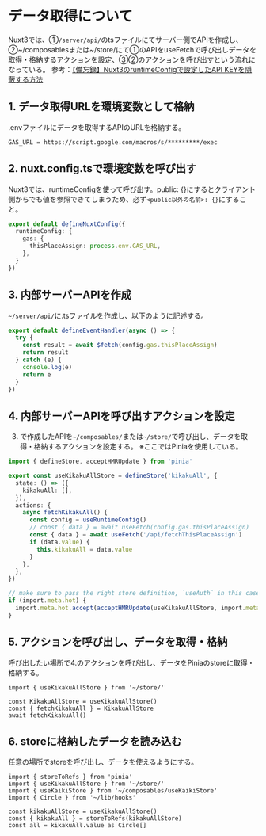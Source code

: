 # データ取得について

Nuxt3では、①`/server/api/`のtsファイルにてサーバー側でAPIを作成し、②~/composablesまたは~/store/にて①のAPIをuseFetchで呼び出しデータを取得・格納するアクションを設定、③②のアクションを呼び出すという流れになっている。
参考：[【備忘録】Nuxt3のruntimeConfigで設定したAPI KEYを隠蔽する方法](https://zenn.dev/hiroyuki_hiro/articles/5a8b76907956b7)

## 1. データ取得URLを環境変数として格納

.envファイルにデータを取得するAPIのURLを格納する。

```env:.env
GAS_URL = https://script.google.com/macros/s/*********/exec
```

## 2. nuxt.config.tsで環境変数を呼び出す

Nuxt3では、runtimeConfigを使って呼び出す。public: {}にするとクライアント側からでも値を参照できてしまうため、必ず`<public以外の名前>: {}`にすること。

```ts:~/nuxt.config.ts
export default defineNuxtConfig({
  runtimeConfig: {
    gas: {
      thisPlaceAssign: process.env.GAS_URL,
    },
  }
})
```

## 3. 内部サーバーAPIを作成

`~/server/api/`に.tsファイルを作成し、以下のように記述する。

```ts:~/server/api/fetchThisPlaceAssign.ts
export default defineEventHandler(async () => {
  try {
    const result = await $fetch(config.gas.thisPlaceAssign)
    return result
  } catch (e) {
    console.log(e)
    return e
  }
})
```

## 4. 内部サーバーAPIを呼び出すアクションを設定

3. で作成したAPIを`~/composables/`または`~/store/`で呼び出し、データを取得・格納するアクションを設定する。
※ここではPiniaを使用している。

```ts:~/store/kikaku.ts
import { defineStore, acceptHMRUpdate } from 'pinia'

export const useKikakuAllStore = defineStore('kikakuAll', {
  state: () => ({
    kikakuAll: [],
  }),
  actions: {
    async fetchKikakuAll() {
      const config = useRuntimeConfig()
      // const { data } = await useFetch(config.gas.thisPlaceAssign)
      const { data } = await useFetch('/api/fetchThisPlaceAssign')
      if (data.value) {
        this.kikakuAll = data.value
      }
    },
  },
})

// make sure to pass the right store definition, `useAuth` in this case.
if (import.meta.hot) {
  import.meta.hot.accept(acceptHMRUpdate(useKikakuAllStore, import.meta.hot))
}
```

## 5. アクションを呼び出し、データを取得・格納

呼び出したい場所で4.のアクションを呼び出し、データをPiniaのstoreに取得・格納する。

```ts:~/pages/kikaku/[id].vue
import { useKikakuAllStore } from '~/store/'

const KikakuAllStore = useKikakuAllStore()
const { fetchKikakuAll } = KikakuAllStore
await fetchKikakuAll()
```

## 6. storeに格納したデータを読み込む

任意の場所でstoreを呼び出し、データを使えるようにする。

```ts:~/components/TSakuhinRecords.vue
import { storeToRefs } from 'pinia'
import { useKikakuAllStore } from '~/store/'
import { useKaikiStore } from '~/composables/useKaikiStore'
import { Circle } from '~/lib/hooks'

const kikakuAllStore = useKikakuAllStore()
const { kikakuAll } = storeToRefs(kikakuAllStore)
const all = kikakuAll.value as Circle[]
```
